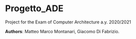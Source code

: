 # Progetto_ADE
Project for the Exam of Computer Architecture a.y. 2020/2021

**Authors**: Matteo Marco Montanari, Giacomo Di Fabrizio.
